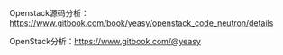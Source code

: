 Openstack源码分析：https://www.gitbook.com/book/yeasy/openstack_code_neutron/details

OpenStack分析：https://www.gitbook.com/@yeasy